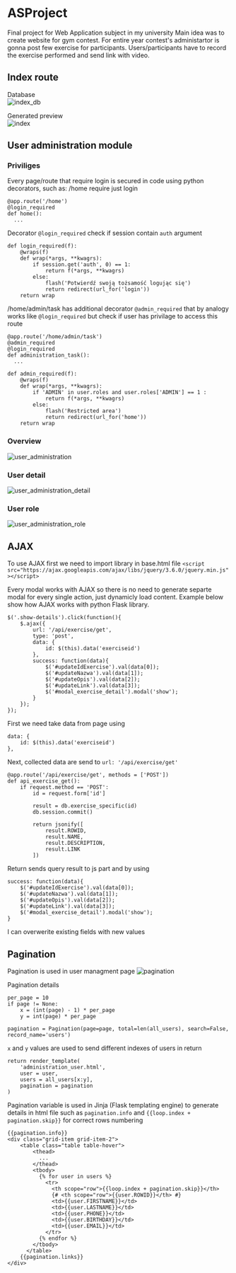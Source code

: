 # ASProject

Final project for Web Application subject in my university
Main idea was to create website for gym contest. For entire year contest's administartor is gonna post few exercise for participants. 
Users/participants have to record the exercise performed and send link with video.

## Index route
Database  
![index_db](https://github.com/P4llix/ASProject/blob/main/docs/DB_index.PNG)

Generated preview  
![index](https://github.com/P4llix/ASProject/blob/main/docs/index.png)

## User administration module
### Priviliges
Every page/route that require login is secured in code using python decorators, such as:
/home require just login
```
@app.route('/home')
@login_required
def home():
  ...
```

Decorator ```@login_required``` check if session contain ```auth``` argument
```
def login_required(f):
    @wraps(f)
    def wrap(*args, **kwagrs):
        if session.get('auth', 0) == 1:
            return f(*args, **kwagrs)
        else:
            flash('Potwierdź swoją tożsamość logując się')
            return redirect(url_for('login'))
    return wrap
```


/home/admin/task has additional decorator ```@admin_required``` that by analogy works like ```@login_required``` but check if user has privilage to access this route
```
@app.route('/home/admin/task')
@admin_required
@login_required
def administration_task():
  ...
```

```
def admin_required(f):
    @wraps(f)
    def wrap(*args, **kwagrs):
        if 'ADMIN' in user.roles and user.roles['ADMIN'] == 1 :
            return f(*args, **kwagrs)
        else:
            flash('Restricted area')
            return redirect(url_for('home'))
    return wrap
```

### Overview
![user_administration](https://github.com/P4llix/ASProject/blob/main/docs/user_administration.PNG)

### User detail
![user_administration_detail](https://github.com/P4llix/ASProject/blob/main/docs/user_administration_detail.PNG)

### User role
![user_administration_role](https://github.com/P4llix/ASProject/blob/main/docs/user_administration_role.PNG)

## AJAX
To use AJAX first we need to import library in base.html file
```<script src="https://ajax.googleapis.com/ajax/libs/jquery/3.6.0/jquery.min.js"></script>```

Every modal works with AJAX so there is no need to generate separte modal for every single action, just dynamicly load content.
Example below show how AJAX works with python Flask library.
```
$('.show-details').click(function(){
    $.ajax({
        url: '/api/exercise/get',
        type: 'post',
        data: {
            id: $(this).data('exerciseid')
        },
        success: function(data){
            $('#updateIdExercise').val(data[0]);
            $('#updateNazwa').val(data[1]);
            $('#updateOpis').val(data[2]);
            $('#updateLink').val(data[3]);
            $('#modal_exercise_detail').modal('show');
        }
    });
});
```

First we need take data from page using 
```
data: {
    id: $(this).data('exerciseid')
},
```

Next, collected data are send to ```url: '/api/exercise/get'```

```
@app.route('/api/exercise/get', methods = ['POST'])
def api_exercise_get():
    if request.method == 'POST':
        id = request.form['id']

        result = db.exercise_specific(id)
        db.session.commit()

        return jsonify([
            result.ROWID, 
            result.NAME, 
            result.DESCRIPTION, 
            result.LINK
        ])
```
Return sends query result to js part and by using 
```
success: function(data){
    $('#updateIdExercise').val(data[0]);
    $('#updateNazwa').val(data[1]);
    $('#updateOpis').val(data[2]);
    $('#updateLink').val(data[3]);
    $('#modal_exercise_detail').modal('show');
}
```
I can overwerite existing fields with new values

## Pagination
Pagination is used in user managment page
![pagination](https://github.com/P4llix/ASProject/blob/main/docs/pagination.PNG)

Pagination details
```
per_page = 10
if page != None:
    x = (int(page) - 1) * per_page
    y = int(page) * per_page

pagination = Pagination(page=page, total=len(all_users), search=False, record_name='users')
```

```x``` and ```y``` values are used to send different indexes of users in return
```
return render_template(
    'administration_user.html', 
    user = user, 
    users = all_users[x:y],
    pagination = pagination
)
```
Pagination variable is used in Jinja (Flask templating engine) to generate details in html file such as ```pagination.info``` and ```{{loop.index + pagination.skip}}``` for correct rows numbering
```
{{pagination.info}}
<div class="grid-item grid-item-2">
    <table class="table table-hover">
        <thead>
          ...
        </thead>
        <tbody>
          {% for user in users %}
            <tr>
              <th scope="row">{{loop.index + pagination.skip}}</th>
              {# <th scope="row">{{user.ROWID}}</th> #}
              <td>{{user.FIRSTNAME}}</td>
              <td>{{user.LASTNAME}}</td>
              <td>{{user.PHONE}}</td>
              <td>{{user.BIRTHDAY}}</td>
              <td>{{user.EMAIL}}</td>
            </tr>
          {% endfor %}
        </tbody>
      </table>
    {{pagination.links}}
</div>
```





